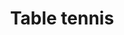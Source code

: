 ---
title: 'Table tennis'
image: 'example.com'
id:  4757
tag: 'discover'
imageAlt: 'ok'
description: 'Fun table tennis against ai.'
---